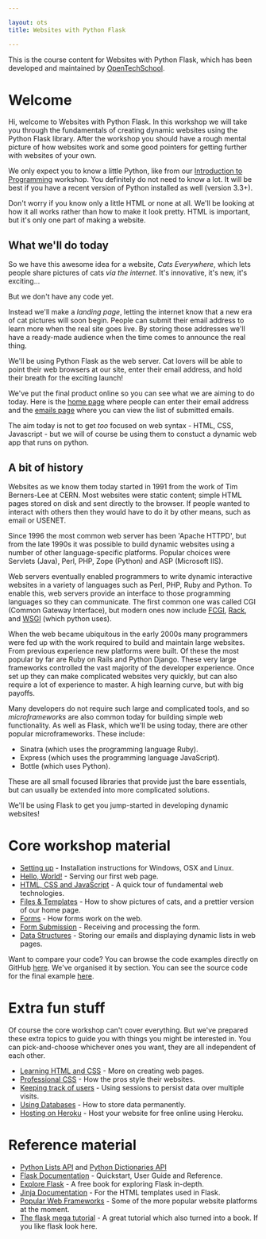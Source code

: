 ```yaml
---

layout: ots
title: Websites with Python Flask

---
```


This is the course content for Websites with Python Flask, which has been developed and maintained by [OpenTechSchool](http://www.opentechschool.org).

# Welcome

Hi, welcome to Websites with Python Flask. In this workshop we will take you through the fundamentals of creating dynamic websites using the Python Flask library. After the workshop you should have a rough mental picture of how websites work and some good pointers for getting further with websites of your own.

We only expect you to know a little Python, like from our [Introduction to Programming](http://opentechschool.github.com/python-beginners/en/index.html) workshop. You definitely do not need to know a lot. It will be best if you have a recent version of Python installed as well (version 3.3+).

Don't worry if you know only a little HTML or none at all. We'll be looking at how it all works rather than how to make it look pretty. HTML is important, but it's only one part of making a website.

## What we'll do today

So we have this awesome idea for a website, *Cats Everywhere*, which lets people share pictures of cats *via the internet*. It's innovative, it's new, it's exciting...

But we don't have any code yet.

Instead we'll make a *landing page*, letting the internet know that a new era of cat pictures will soon begin. People can submit their email address to learn more when the real site goes live. By storing those addresses we'll have a ready-made audience when the time comes to announce the real thing.

We'll be using Python Flask as the web server. Cat lovers will be able to point their web browsers at our site, enter their email address, and hold their breath for the exciting launch!

We've put the final product online so you can see what we are aiming to do today. Here is the [home page](http://python-flask-code.herokuapp.com/) where people can enter their email address and the [emails page](http://python-flask-code.herokuapp.com/emails.html) where you can view the list of submitted emails.

The aim today is not to get *too* focused on web syntax - HTML, CSS, Javascript - but we will of course be using them to constuct a dynamic web app that runs on python.

## A bit of history

Websites as we know them today started in 1991 from the work of Tim Berners-Lee at CERN. Most websites were static content; simple HTML pages stored on disk and sent directly to the browser. If people wanted to interact with others then they would have to do it by other means, such as email or USENET.

Since 1996 the most common web server has been 'Apache HTTPD', but from the late 1990s it was possible to build dynamic websites using a number of other language-specific platforms. Popular choices were Servlets (Java), Perl, PHP, Zope (Python) and ASP (Microsoft IIS).

Web servers eventually enabled programmers to write dynamic interactive websites in a variety of languages such as Perl, PHP, Ruby  and Python. To enable this, web servers provide an interface to those programming languages so they can communicate. The first common one was called CGI (Common Gateway Interface), but modern ones now include [FCGI](https://en.wikipedia.org/wiki/FastCGI), [Rack](https://en.wikipedia.org/wiki/Rack_%28web_server_interface%29), and [WSGI](https://en.wikipedia.org/wiki/Web_Server_Gateway_Interface) (which python uses).

When the web became ubiquitous in the early 2000s many programmers were fed up with the work required to build and maintain large websites. From previous experience new platforms were built. Of these the most popular by far are Ruby on Rails and Python Django. These very large frameworks controlled the vast majority of the developer experience. Once set up they can make complicated websites very quickly, but can also require a lot of experience to master. A high learning curve, but with big payoffs.

Many developers do not require such large and complicated tools, and so *microframeworks* are also common today for building simple web functionality. As well as Flask, which we'll be using today, there are other popular microframeworks. These include:

* Sinatra (which uses the programming language Ruby).
* Express (which uses the programming language JavaScript).
* Bottle (which uses Python).

These are all small focused libraries that provide just the bare essentials, but can usually be extended into more complicated solutions.

We'll be using Flask to get you jump-started in developing dynamic websites!

# Core workshop material

* [Setting up](core/setup.html) - Installation instructions for Windows, OSX and Linux.
* [Hello, World!](core/hello-world.html) - Serving our first web page.
* [HTML, CSS and JavaScript](core/html-css-js.html) - A quick tour of fundamental web technologies.
* [Files & Templates](core/files-templates.html) - How to show pictures of cats, and a prettier version of our home page.
* [Forms](core/forms.html) - How forms work on the web.
* [Form Submission](core/form-submission.html) - Receiving and processing the form.
* [Data Structures](core/data.html) - Storing our emails and displaying dynamic lists in web pages.

Want to compare your code? You can browse the code examples directly on GitHub [here](https://github.com/OpenTechSchool/python-flask-code). We've organised it by section. You can see the source code for the final example [here](https://github.com/OpenTechSchool/python-flask-code/tree/master/core/data).

# Extra fun stuff

Of course the core workshop can't cover everything. But we've prepared these extra topics to guide you with things you might be interested in. You can pick-and-choose whichever ones you want, they are all independent of each other.

* [Learning HTML and CSS](extras/learn-html-css.html) - More on creating web pages.
* [Professional CSS](extras/css.html) - How the pros style their websites.
* [Keeping track of users](extras/sessions.html) - Using sessions to persist data over multiple visits.
* [Using Databases](extras/databases.html) - How to store data permanently.
* [Hosting on Heroku](extras/heroku.html) - Host your website for free online using Heroku.

# Reference material

* [Python Lists API](http://docs.python.org/3/library/stdtypes.html#sequence-types-list-tuple-range) and  [Python Dictionaries API](http://docs.python.org/3/library/stdtypes.html#mapping-types-dict)
* [Flask Documentation](http://flask.pocoo.org/docs/) - Quickstart, User Guide and Reference.
* [Explore Flask](http://exploreflask.com/) - A free book for exploring Flask in-depth.
* [Jinja Documentation](http://jinja.pocoo.org/docs/templates/) - For the HTML templates used in Flask.
* [Popular Web Frameworks](reference/web-frameworks.html) - Some of the more popular website platforms at the moment.
* [The flask mega tutorial](http://blog.miguelgrinberg.com/post/the-flask-mega-tutorial-part-i-hello-world) - A great tutorial which also turned into a book. If you like flask look here. 

